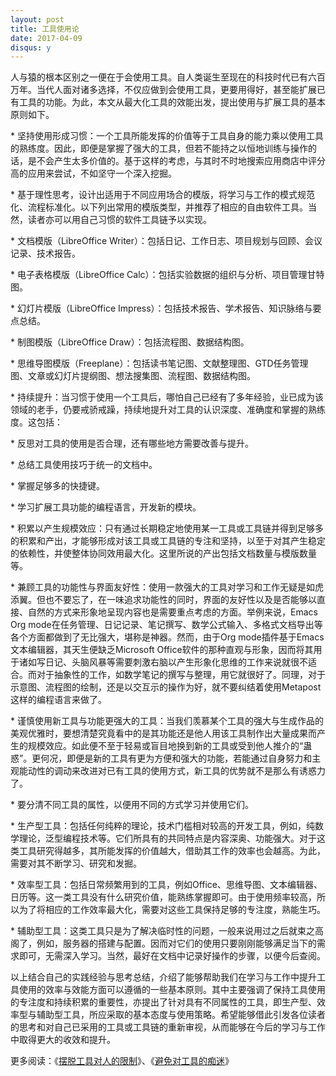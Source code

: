 ```yaml
---
layout: post
title: 工具使用论
date: 2017-04-09
disqus: y
---
```


人与猿的根本区别之一便在于会使用工具。自人类诞生至现在的科技时代已有六百万年。当代人面对诸多选择，不仅应做到会使用工具，更要用得好，甚至能扩展已有工具的功能。为此，本文从最大化工具的效能出发，提出使用与扩展工具的基本原则如下。

\* 坚持使用形成习惯：一个工具所能发挥的价值等于工具自身的能力乘以使用工具的熟练度。因此，即便是掌握了强大的工具，但若不能持之以恒地训练与操作的话，是不会产生太多价值的。基于这样的考虑，与其时不时地搜索应用商店中评分高的应用来尝试，不如坚守一个深入挖掘。

\* 基于理性思考，设计出适用于不同应用场合的模版，将学习与工作的模式规范化、流程标准化。以下列出常用的模版类型，并推荐了相应的自由软件工具。当然，读者亦可以用自己习惯的软件工具链予以实现。

\* 文档模版（LibreOffice Writer）：包括日记、工作日志、项目规划与回顾、会议记录、技术报告。

\* 电子表格模版（LibreOffice Calc）：包括实验数据的组织与分析、项目管理甘特图。

\* 幻灯片模版（LibreOffice Impress）：包括技术报告、学术报告、知识脉络与要点总结。

\* 制图模版（LibreOffice Draw）：包括流程图、数据结构图。

\* 思维导图模版（Freeplane）：包括读书笔记图、文献整理图、GTD任务管理图、文章或幻灯片提纲图、想法搜集图、流程图、数据结构图。

\* 持续提升：当习惯于使用一个工具后，哪怕自己已经有了多年经验，业已成为该领域的老手，仍要戒骄戒躁，持续地提升对工具的认识深度、准确度和掌握的熟练度。这包括：

\* 反思对工具的使用是否合理，还有哪些地方需要改善与提升。

\* 总结工具使用技巧于统一的文档中。

\* 掌握足够多的快捷键。

\* 学习扩展工具功能的编程语言，开发新的模块。

\* 积累以产生规模效应：只有通过长期稳定地使用某一工具或工具链并得到足够多的积累和产出，才能够形成对该工具或工具链的专注和坚持，以至于对其产生稳定的依赖性，并使整体协同效用最大化。这里所说的产出包括文档数量与模版数量等。

\* 兼顾工具的功能性与界面友好性：使用一款强大的工具对学习和工作无疑是如虎添翼。但也不要忘了，在一味追求功能性的同时，界面的友好性以及是否能够以直接、自然的方式来形象地呈现内容也是需要重点考虑的方面。举例来说，Emacs Org mode在任务管理、日记记录、笔记撰写、数学公式输入、多格式文档导出等各个方面都做到了无比强大，堪称是神器。然而，由于Org mode插件基于Emacs文本编辑器，其天生便缺乏Microsoft Office软件的那种直观与形象，因而将其用于诸如写日记、头脑风暴等需要刺激右脑以产生形象化思维的工作来说就很不适合。而对于抽象性的工作，如数学笔记的撰写与整理，用它就很好了。同理，对于示意图、流程图的绘制，还是以交互示的操作为好，就不要纠结着使用Metapost这样的编程语言来做了。

\* 谨慎使用新工具与功能更强大的工具：当我们羡慕某个工具的强大与生成作品的美观优雅时，要想清楚究竟看中的是其功能还是他人用该工具制作出大量成果而产生的规模效应。如此便不至于轻易或盲目地换到新的工具或受到他人推介的“蛊惑”。更何况，即便是新的工具有更为方便和强大的功能，若能通过自身努力和主观能动性的调动来改进对已有工具的使用方式，新工具的优势就不是那么有诱惑力了。

\* 要分清不同工具的属性，以便用不同的方式学习并使用它们。

\* 生产型工具：包括任何纯粹的理论，技术门槛相对较高的开发工具，例如，纯数学理论，泛型编程技术等。它们所具有的共同特点是内容深奥、功能强大。对于这类工具研究得越多，其所能发挥的价值越大，借助其工作的效率也会越高。为此，需要对其不断学习、研究和发掘。

\* 效率型工具：包括日常频繁用到的工具，例如Office、思维导图、文本编辑器、日历等。这一类工具没有什么研究价值，能熟练掌握即可。由于使用频率较高，所以为了将相应的工作效率最大化，需要对这些工具保持足够的专注度，熟能生巧。

\* 辅助型工具：这类工具只是为了解决临时性的问题，一般来说用过之后就束之高阁了，例如，服务器的搭建与配置。因而对它们的使用只要刚刚能够满足当下的需求即可，无需深入学习。当然，最好在文档中记录好操作的步骤，以便今后查阅。

以上结合自己的实践经验与思考总结，介绍了能够帮助我们在学习与工作中提升工具使用的效率与效能方面可以遵循的一些基本原则。其中主要强调了保持工具使用的专注度和持续积累的重要性，亦提出了针对具有不同属性的工具，即生产型、效率型与辅助型工具，所应采取的基本态度与使用策略。希望能够借此引发各位读者的思考和对自己已采用的工具或工具链的重新审视，从而能够在今后的学习与工作中取得更大的收效和提升。

更多阅读：《[摆脱工具对人的限制](https://www.douban.com/note/786147616/)》、《[避免对工具的痴迷](https://www.douban.com/note/767216791/)》
